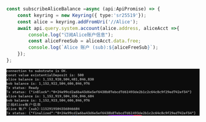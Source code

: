 ```typescript
const subscribeAliceBalance =async (api:ApiPromise) => {
    const keyring = new Keyring({ type:'sr25519'});
    const alice = keyring.addFromUri('//Alice');
    await api.query.system.account(alice.address, aliceAcct =>{
        console.log("订阅Alice账户信息");
        const aliceFreeSub = aliceAcct.data.free;
        console.log(`Alice 账户 (sub):${aliceFreeSub}`);
    });
};
```
![image](https://github.com/enginefuture/subtratework/blob/master/class6/%E8%BF%90%E8%A1%8C%E6%88%AA%E5%9B%BE.png)
